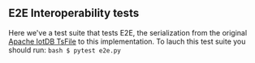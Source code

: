 ## E2E Interoperability tests

Here we've a test suite that tests E2E, the serialization from the original [Apache IotDB TsFile](https://iotdb.apache.org) to this implementation. 
To lauch this test suite you should run:
``bash
$ pytest e2e.py
``
